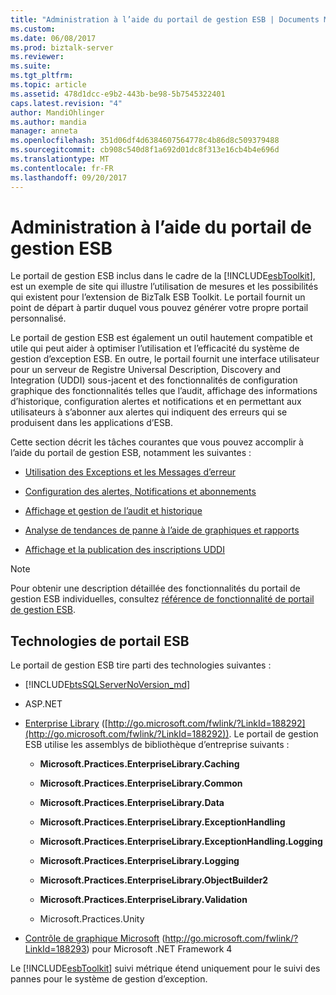 ```yaml
---
title: "Administration à l’aide du portail de gestion ESB | Documents Microsoft"
ms.custom: 
ms.date: 06/08/2017
ms.prod: biztalk-server
ms.reviewer: 
ms.suite: 
ms.tgt_pltfrm: 
ms.topic: article
ms.assetid: 478d1dcc-e9b2-443b-be98-5b7545322401
caps.latest.revision: "4"
author: MandiOhlinger
ms.author: mandia
manager: anneta
ms.openlocfilehash: 351d06df4d6384607564778c4b86d8c509379488
ms.sourcegitcommit: cb908c540d8f1a692d01dc8f313e16cb4b4e696d
ms.translationtype: MT
ms.contentlocale: fr-FR
ms.lasthandoff: 09/20/2017
---
```

# <a name="administration-using-the-esb-management-portal"></a>Administration à l’aide du portail de gestion ESB
Le portail de gestion ESB inclus dans le cadre de la [!INCLUDE[esbToolkit](../includes/esbtoolkit-md.md)], est un exemple de site qui illustre l’utilisation de mesures et les possibilités qui existent pour l’extension de BizTalk ESB Toolkit. Le portail fournit un point de départ à partir duquel vous pouvez générer votre propre portail personnalisé.  
  
 Le portail de gestion ESB est également un outil hautement compatible et utile qui peut aider à optimiser l’utilisation et l’efficacité du système de gestion d’exception ESB. En outre, le portail fournit une interface utilisateur pour un serveur de Registre Universal Description, Discovery and Integration (UDDI) sous-jacent et des fonctionnalités de configuration graphique des fonctionnalités telles que l’audit, affichage des informations d’historique, configuration alertes et notifications et en permettant aux utilisateurs à s’abonner aux alertes qui indiquent des erreurs qui se produisent dans les applications d’ESB.  
  
 Cette section décrit les tâches courantes que vous pouvez accomplir à l’aide du portail de gestion ESB, notamment les suivantes :  
  
-   [Utilisation des Exceptions et les Messages d’erreur](../esb-toolkit/working-with-exceptions-and-fault-messages.md)  
  
-   [Configuration des alertes, Notifications et abonnements](../esb-toolkit/configuring-alerts-notifications-and-subscriptions.md)  
  
-   [Affichage et gestion de l’audit et historique](../esb-toolkit/viewing-and-managing-auditing-and-history.md)  
  
-   [Analyse de tendances de panne à l’aide de graphiques et rapports](../esb-toolkit/analyzing-fault-trends-using-charts-and-reports.md)  
  
-   [Affichage et la publication des inscriptions UDDI](../esb-toolkit/viewing-and-publishing-uddi-registrations.md)  
  
> [!NOTE]
>  Pour obtenir une description détaillée des fonctionnalités du portail de gestion ESB individuelles, consultez [référence de fonctionnalité de portail de gestion ESB](../esb-toolkit/esb-management-portal-feature-reference.md).  
  
## <a name="esb-portal-technologies"></a>Technologies de portail ESB  
 Le portail de gestion ESB tire parti des technologies suivantes :  
  
-   [!INCLUDE[btsSQLServerNoVersion_md](../includes/btssqlservernoversion-md.md)] 
  
-   ASP.NET
  
-   [Enterprise Library](http://go.microsoft.com/fwlink/?LinkId=188292) ([http://go.microsoft.com/fwlink/?LinkId=188292](http://go.microsoft.com/fwlink/?LinkId=188292)). Le portail de gestion ESB utilise les assemblys de bibliothèque d’entreprise suivants :  
  
    -   **Microsoft.Practices.EnterpriseLibrary.Caching**  
  
    -   **Microsoft.Practices.EnterpriseLibrary.Common**  
  
    -   **Microsoft.Practices.EnterpriseLibrary.Data**  
  
    -   **Microsoft.Practices.EnterpriseLibrary.ExceptionHandling**  
  
    -   **Microsoft.Practices.EnterpriseLibrary.ExceptionHandling.Logging**  
  
    -   **Microsoft.Practices.EnterpriseLibrary.Logging**  
  
    -   **Microsoft.Practices.EnterpriseLibrary.ObjectBuilder2**  
  
    -   **Microsoft.Practices.EnterpriseLibrary.Validation**  
  
    -   Microsoft.Practices.Unity  
  
-   [Contrôle de graphique Microsoft](http://go.microsoft.com/fwlink/?LinkId=188293) (http://go.microsoft.com/fwlink/?LinkId=188293) pour Microsoft .NET Framework 4  
  
Le [!INCLUDE[esbToolkit](../includes/esbtoolkit-md.md)] suivi métrique étend uniquement pour le suivi des pannes pour le système de gestion d’exception.